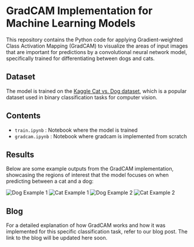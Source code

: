 # GradCAM Implementation for Machine Learning Models

This repository contains the Python code for applying Gradient-weighted Class Activation Mapping (GradCAM) to visualize the areas of input images that are important for predictions by a convolutional neural network model, specifically trained for differentiating between dogs and cats.

## Dataset

The model is trained on the [Kaggle Cat vs. Dog dataset](https://www.kaggle.com/datasets/karakaggle/kaggle-cat-vs-dog-dataset), which is a popular dataset used in binary classification tasks for computer vision.

## Contents

- `train.ipynb` : Notebook where the model is trained
- `gradcam.ipynb` : Notebook where gradcam is implemented from scratch
  
## Results

Below are some example outputs from the GradCAM implementation, showcasing the regions of interest that the model focuses on when predicting between a cat and a dog:

![Dog Example 1](results/dog_example_1.jpg)
![Cat Example 1](results/cat_example_1.jpg)
![Dog Example 2](results/dog_example_2.jpg)
![Cat Example 2](results/cat_example_2.jpg)

## Blog

For a detailed explanation of how GradCAM works and how it was implemented for this specific classification task, refer to our blog post. The link to the blog will be updated here soon.
